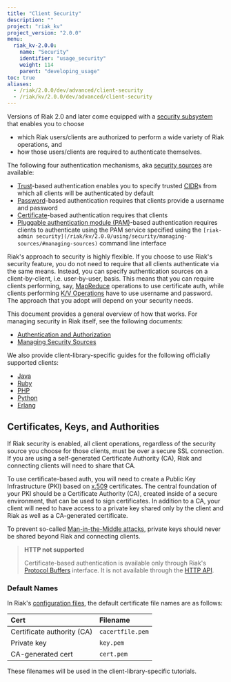 ```yaml
---
title: "Client Security"
description: ""
project: "riak_kv"
project_version: "2.0.0"
menu:
  riak_kv-2.0.0:
    name: "Security"
    identifier: "usage_security"
    weight: 114
    parent: "developing_usage"
toc: true
aliases:
  - /riak/2.0.0/dev/advanced/client-security
  - /riak/kv/2.0.0/dev/advanced/client-security
---
```


Versions of Riak 2.0 and later come equipped with a [security subsystem](/riak/kv/2.0.0/using/security/basics) that enables you to choose

* which Riak users/clients are authorized to perform a wide variety of
  Riak operations, and
* how those users/clients are required to authenticate themselves.

The following four authentication mechanisms, aka [security sources](/riak/kv/2.0.0/using/security/managing-sources/) are available:

* [Trust](/riak/kv/2.0.0/using/security/managing-sources/#trust-based-authentication)-based
  authentication enables you to specify trusted
  [CIDR](http://en.wikipedia.org/wiki/Classless_Inter-Domain_Routing)s
  from which all clients will be authenticated by default
* [Password](/riak/kv/2.0.0/using/security/managing-sources/#password-based-authentication)-based authentication requires
  that clients provide a username and password
* [Certificate](/riak/kv/2.0.0/using/security/managing-sources/#certificate-based-authentication)-based authentication
  requires that clients
* [Pluggable authentication module (PAM)](/riak/kv/2.0.0/using/security/managing-sources/#pam-based-authentication)-based authentication requires
  clients to authenticate using the PAM service specified using the
  `[riak-admin security](/riak/kv/2.0.0/using/security/managing-sources/#managing-sources)`
  command line interface

Riak's approach to security is highly flexible. If you choose to use
Riak's security feature, you do not need to require that all clients
authenticate via the same means. Instead, you can specify authentication
sources on a client-by-client, i.e. user-by-user, basis. This means that
you can require clients performing, say, [MapReduce](/riak/kv/2.0.0/developing/usage/mapreduce/)
operations to use certificate auth, while clients performing [K/V Operations](/riak/kv/2.0.0/developing/usage) have to use username and password. The approach
that you adopt will depend on your security needs.

This document provides a general overview of how that works. For
managing security in Riak itself, see the following documents:

* [Authentication and Authorization](/riak/kv/2.0.0/using/security/basics)
* [Managing Security Sources](/riak/kv/2.0.0/using/security/managing-sources/)

We also provide client-library-specific guides for the following
officially supported clients:

* [Java](/riak/kv/2.0.0/developing/usage/security/java)
* [Ruby](/riak/kv/2.0.0/developing/usage/security/ruby)
* [PHP](/riak/kv/2.0.0/developing/usage/security/php)
* [Python](/riak/kv/2.0.0/developing/usage/security/python)
* [Erlang](/riak/kv/2.0.0/developing/usage/security/erlang)

## Certificates, Keys, and Authorities

If Riak security is enabled, all client operations, regardless of the
security source you choose for those clients, must be over a secure SSL
connection. If you are using a self-generated Certificate Authority
(CA), Riak and connecting clients will need to share that CA.

To use certificate-based auth, you will need to create a Public Key
Infrastructure (PKI) based on
[x.509](http://en.wikipedia.org/wiki/X.509) certificates. The central
foundation of your PKI should be a Certificate Authority (CA), created
inside of a secure environment, that can be used to sign certificates.
In addition to a CA, your client will need to have access to a private
key shared only by the client and Riak as well as a CA-generated
certificate.

To prevent so-called [Man-in-the-Middle
attacks](http://en.wikipedia.org/wiki/Man-in-the-middle_attack), private
keys should never be shared beyond Riak and connecting clients.

> **HTTP not supported**
>
> Certificate-based authentication is available only through Riak's
[Protocol Buffers](/riak/kv/2.0.0/developing/api/protocol-buffers/) interface. It is not available through the
[HTTP API](/riak/kv/2.0.0/developing/api/http).

### Default Names

In Riak's [configuration files](/riak/kv/2.0.0/configuring/reference/#security), the
default certificate file names are as follows:

Cert | Filename
:----|:-------
Certificate authority (CA) | `cacertfile.pem`
Private key | `key.pem`
CA-generated cert | `cert.pem`

These filenames will be used in the client-library-specific tutorials.
